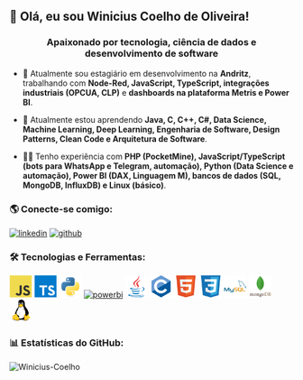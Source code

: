 ## 👋 Olá, eu sou Winicius Coelho de Oliveira!

<h3 align="center">Apaixonado por tecnologia, ciência de dados e desenvolvimento de software</h3>

- 🔭 Atualmente sou estagiário em desenvolvimento na **Andritz**, trabalhando com **Node-Red, JavaScript, TypeScript, integrações industriais (OPCUA, CLP)** e **dashboards na plataforma Metris e Power BI**.

- 🌱 Atualmente estou aprendendo **Java, C, C++, C#, Data Science, Machine Learning, Deep Learning, Engenharia de Software, Design Patterns, Clean Code e Arquitetura de Software**.

- 👨‍💻 Tenho experiência com **PHP (PocketMine), JavaScript/TypeScript (bots para WhatsApp e Telegram, automação), Python (Data Science e automação), Power BI (DAX, Linguagem M), bancos de dados (SQL, MongoDB, InfluxDB) e Linux (básico)**.


### 🌎 Conecte-se comigo:
<p align="left">
<a href="https://www.linkedin.com/in/winioliveira/" target="blank"><img align="center" src="https://raw.githubusercontent.com/winiciusoliveira/github-profile-readme-generator/master/src/images/icons/Social/linked-in-alt.svg" alt="linkedin" height="30" width="40" /></a>
<a href="https://github.com/Winicius-Coelho" target="blank"><img align="center" src="https://raw.githubusercontent.com/rahuldkjain/github-profile-readme-generator/master/src/images/icons/Social/github.svg" alt="github" height="30" width="40" /></a>
</p>

### 🛠 Tecnologias e Ferramentas:
<p align="left">
<a href="https://developer.mozilla.org/en-US/docs/Web/JavaScript" target="_blank"><img src="https://raw.githubusercontent.com/devicons/devicon/master/icons/javascript/javascript-original.svg" alt="javascript" width="40" height="40"/></a>
<a href="https://www.typescriptlang.org/" target="_blank"><img src="https://raw.githubusercontent.com/devicons/devicon/master/icons/typescript/typescript-original.svg" alt="typescript" width="40" height="40"/></a>
<a href="https://www.python.org/" target="_blank"><img src="https://raw.githubusercontent.com/devicons/devicon/master/icons/python/python-original.svg" alt="python" width="40" height="40"/></a>
<a href="https://powerbi.microsoft.com/" target="_blank"><img src="https://www.svgrepo.com/show/353904/power-bi.svg" alt="powerbi" width="40" height="40"/></a>
<a href="https://www.oracle.com/java/" target="_blank"><img src="https://raw.githubusercontent.com/devicons/devicon/master/icons/java/java-original.svg" alt="java" width="40" height="40"/></a>
<a href="https://www.cprogramming.com/" target="_blank"><img src="https://raw.githubusercontent.com/devicons/devicon/master/icons/c/c-original.svg" alt="c" width="40" height="40"/></a>
<a href="https://www.w3.org/html/" target="_blank"><img src="https://raw.githubusercontent.com/devicons/devicon/master/icons/html5/html5-original.svg" alt="html5" width="40" height="40"/></a>
<a href="https://www.w3schools.com/css/" target="_blank"><img src="https://raw.githubusercontent.com/devicons/devicon/master/icons/css3/css3-original.svg" alt="css3" width="40" height="40"/></a>
<a href="https://www.mysql.com/" target="_blank"><img src="https://raw.githubusercontent.com/devicons/devicon/master/icons/mysql/mysql-original-wordmark.svg" alt="mysql" width="40" height="40"/></a>
<a href="https://www.mongodb.com/" target="_blank"><img src="https://raw.githubusercontent.com/devicons/devicon/master/icons/mongodb/mongodb-original-wordmark.svg" alt="mongodb" width="40" height="40"/></a>
<a href="https://www.linux.org/" target="_blank"><img src="https://raw.githubusercontent.com/devicons/devicon/master/icons/linux/linux-original.svg" alt="linux" width="40" height="40"/></a>
</p>

### 📊 Estatísticas do GitHub:
<p><img align="center" src="https://github-readme-stats.vercel.app/api/top-langs?username=Winicius-Coelho&show_icons=true&locale=en&layout=compact" alt="Winicius-Coelho" /></p>
